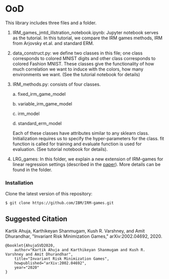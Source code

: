 # OoD

This library includes three files and a folder. 




1. IRM_games_jmtd_illstration_notebook.ipynb: Jupyter notebook serves as the tutorial. In this tutorial, we compare the IRM games methods, IRM from Arjovsky et.al. and standard ERM. 


2. data_construct.py: we define two classes in this file; one class corresponds to colored MNIST digits and other class corresponds to colored Fashion MNIST. These classes give the functionality of how much correlation we want to induce with the colors, how many environments we want. (See the tutorial notebook for details)


3. IRM_methods.py: consists of four classes. 


    a. fixed_irm_game_model
    
    b. variable_irm_game_model
    
    c. irm_model
    
    d. standard_erm_model

    Each of these classes have attributes similar to any sklearn class. Initialization requires us to specify the hyper-parameters for the class. fit function is called for training and evaluate function is used for evaluation. (See tutorial notebook for details).
 
4. LRG_games: In this folder, we explain a new extension of IRM-games for linear regression settings (described in the [paper](https://arxiv.org/pdf/2010.15234.pdf)). More details can be found in the folder. 

### Installation

Clone the latest version of this repository:

```bash
$ git clone https://github.com/IBM/IRM-games.git
```

## Suggested Citation

Kartik Ahuja, Karthikeyan Shanmugam, Kush R. Varshney, and Amit Dhurandhar, "Invariant Risk Minimization Games," arXiv:2002.04692, 2020.

    @booklet{AhujaSVD2020,
        author="Kartik Ahuja and Karthikeyan Shanmugam and Kush R. Varshney and Amit Dhurandhar",
        title="Invariant Risk Minimization Games",
        howpublished="arXiv:2002.04692",
        year="2020"
    }

